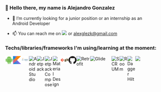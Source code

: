 ### 👋 Hello there, my name is Alejandro Gonzalez

- 🔭 I’m currently looking for a junior position or an internship as an Android Developer

- 📫 You can reach me on [<img src="{https://img.shields.io/badge/LinkedIn-0077B5?style=for-the-badge&logo=linkedin&logoColor=white}" />](www.linkedin.com/in/alejandrogonzalezkringhs) or alexglezk@gmail.com

### Techs/libraries/frameworks I'm using/learning at the moment:
<img align="left" alt="Android" width="26px" src="https://raw.githubusercontent.com/github/explore/80688e429a7d4ef2fca1e82350fe8e3517d3494d/topics/android/android.png"/><img align="left" alt="Kotlin" width="26px" src="https://raw.githubusercontent.com/github/explore/80688e429a7d4ef2fca1e82350fe8e3517d3494d/topics/kotlin/kotlin.png" />
<img align="left" alt="Java" width="26px" src="https://raw.githubusercontent.com/github/explore/80688e429a7d4ef2fca1e82350fe8e3517d3494d/topics/java/java.png" /> <img align="left" alt="Android Studio" width="26px" src="http://bollywoodsargam.com/wp-content/uploads/sites/7/2020/05/600px-Breezeicons-apps-48-android-studio.svg_.png" /> <img align="left" alt="Jetpack" width="26px" src="https://miro.medium.com/max/344/1*a3qBnhNrMuVdGVx7M2aYyA.png" /> <img align="left" alt="Jetpack Compose" width="26px" src="https://www.golem.de/2008/150514-240985-240984_rc.jpg"/> <img align="left" alt="Material Design" width="26px" src="https://pbs.twimg.com/profile_images/925576484122779648/ucVTUoPg_400x400.jpg" /> <img align="left" alt="Git" width="26px" src="https://raw.githubusercontent.com/github/explore/80688e429a7d4ef2fca1e82350fe8e3517d3494d/topics/git/git.png" /> <img align="left" alt="GitHub" width="26px" src="https://raw.githubusercontent.com/github/explore/78df643247d429f6cc873026c0622819ad797942/topics/github/github.png" /> <img align="left" alt="Retrofit" width="45px" src="https://miro.medium.com/max/2048/1*WMf1XcyKU98dOMlNnn-Agg.png" /> <img align="left" alt="Glide" width="70px" src="https://raw.githubusercontent.com/bumptech/glide/master/static/glide_logo.png" /> <img align="left" alt="SCRUM" width="26px" src="https://www.scrum.org/themes/custom/scrumorg/assets/images/logo-250.png" /> <img align="left" alt="Room" width="26px" src="https://img.shields.io/badge/-Room-green" />
<img align="left" alt="Dagger Hilt" width="26px" src="https://img.shields.io/badge/-Dagger%20Hilt-blue" /> <img src="https://img.shields.io/badge/-MVVM-orange" />
